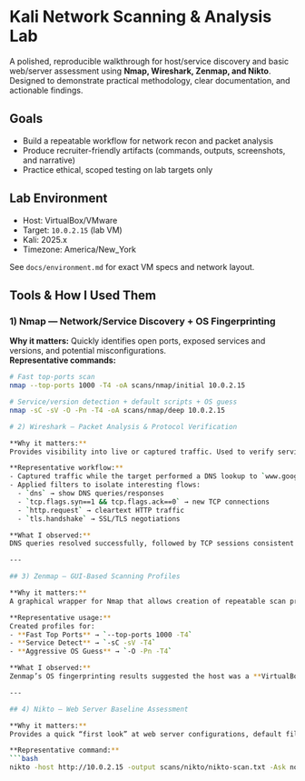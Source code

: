 # Kali Network Scanning & Analysis Lab

A polished, reproducible walkthrough for host/service discovery and basic web/server assessment using **Nmap, Wireshark, Zenmap, and Nikto**. Designed to demonstrate practical methodology, clear documentation, and actionable findings.

## Goals
- Build a repeatable workflow for network recon and packet analysis
- Produce recruiter-friendly artifacts (commands, outputs, screenshots, and narrative)
- Practice ethical, scoped testing on lab targets only

## Lab Environment
- Host: VirtualBox/VMware
- Target: `10.0.2.15` (lab VM)
- Kali: 2025.x
- Timezone: America/New_York

See `docs/environment.md` for exact VM specs and network layout.

## Tools & How I Used Them

### 1) Nmap — Network/Service Discovery + OS Fingerprinting
**Why it matters:** Quickly identifies open ports, exposed services and versions, and potential misconfigurations.  
**Representative commands:**
```bash
# Fast top-ports scan
nmap --top-ports 1000 -T4 -oA scans/nmap/initial 10.0.2.15

# Service/version detection + default scripts + OS guess
nmap -sC -sV -O -Pn -T4 -oA scans/nmap/deep 10.0.2.15

# 2) Wireshark — Packet Analysis & Protocol Verification

**Why it matters:**  
Provides visibility into live or captured traffic. Used to verify service behavior at the packet level and to confirm Nmap findings by observing DNS, TCP, and HTTP flows directly.

**Representative workflow:**
- Captured traffic while the target performed a DNS lookup to `www.google.com`.
- Applied filters to isolate interesting flows:
  - `dns` → show DNS queries/responses
  - `tcp.flags.syn==1 && tcp.flags.ack==0` → new TCP connections
  - `http.request` → cleartext HTTP traffic
  - `tls.handshake` → SSL/TLS negotiations

**What I observed:**  
DNS queries resolved successfully, followed by TCP sessions consistent with expected browser activity. No unexpected cleartext credentials were found in this capture.

---

## 3) Zenmap — GUI-Based Scanning Profiles

**Why it matters:**  
A graphical wrapper for Nmap that allows creation of repeatable scan profiles, side-by-side comparisons, and easy visualization for reports. Recruiters and teams often appreciate its reproducibility.

**Representative usage:**
Created profiles for:
- **Fast Top Ports** → `--top-ports 1000 -T4`
- **Service Detect** → `-sC -sV -T4`
- **Aggressive OS Guess** → `-O -Pn -T4`

**What I observed:**  
Zenmap’s OS fingerprinting results suggested the host was a **VirtualBox VM**, which aligns with my lab environment setup. Saved screenshots and exported reports are stored in `scans/zenmap/`.

---

## 4) Nikto — Web Server Baseline Assessment

**Why it matters:**  
Provides a quick “first look” at web server configurations, default files, and known vulnerabilities. While not exhaustive, it is useful for flagging obvious misconfigurations early in testing.

**Representative command:**
```bash
nikto -host http://10.0.2.15 -output scans/nikto/nikto-scan.txt -Ask no
